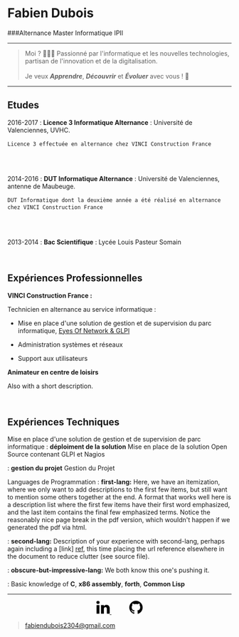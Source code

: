 Fabien Dubois
============

###Alternance Master Informatique IPII

----

>  Moi ? 🙋🏻‍♂️ Passionné par l'informatique et les nouvelles technologies, partisan de l'innovation et de la digitalisation.</br></br>
>  Je veux ***Apprendre***, ***Découvrir*** et ***Évoluer***  avec vous ! 🙂


----

Etudes
-----------

2016-2017
:   **Licence 3 Informatique Alternance** : Université de Valenciennes, UVHC.

    Licence 3 effectuée en alternance chez VINCI Construction France
</br></br>

2014-2016
:   **DUT Informatique Alternance** : Université de Valenciennes, antenne de Maubeuge.

    DUT Informatique dont la deuxième année a été réalisé en alternance chez VINCI Construction France
</br></br>


2013-2014
:   **Bac Scientifique** : Lycée Louis Pasteur Somain

</br>

Expériences Professionnelles
------------

**VINCI Construction France :**

Technicien en alternance au service informatique :

* Mise en place d'une solution de gestion et de supervision du parc informatique, [Eyes Of Network & GLPI](https://www.eyesofnetwork.com/?lang=fr)

* Administration systèmes et réseaux

* Support aux utilisateurs

**Animateur en centre de loisirs**

Also with a short description.

</br>

Expériences Techniques
--------------------

Mise en place d'une solution de gestion et de supervision de parc informatique
:   **déploiment de la solution** Mise en place de la solution Open Source contenant GLPI et Nagios </br>

:   **gestion du projet** Gestion du Projet

   

Languages de Programmation
:   **first-lang:** Here, we have an itemization, where we only want
    to add descriptions to the first few items, but still want to
    mention some others together at the end. A format that works well
    here is a description list where the first few items have their
    first word emphasized, and the last item contains the final few
    emphasized terms. Notice the reasonably nice page break in the pdf
    version, which wouldn't happen if we generated the pdf via html.

:   **second-lang:** Description of your experience with second-lang,
    perhaps again including a [link] [ref], this time placing the url
    reference elsewhere in the document to reduce clutter (see source
    file). 

:   **obscure-but-impressive-lang:** We both know this one's pushing
    it.

:   Basic knowledge of **C**, **x86 assembly**, **forth**, **Common Lisp**

[ref]: https://github.com/fabiendubois/

----

<p style="text-align: center;">
<a href="https://www.linkedin.com/in/fabien-dubois/">
<img src="in.png" alt="Linkedin" style="width: 30px;" />
</a>
<a href="https://github.com/fabiendubois/"> 
<img src="github.png" alt="Github" style="width: 30px;margin-left:8%;" />
</a>
</p>



> <fabiendubois2304@gmail.com>
